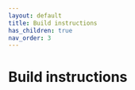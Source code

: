 ```yaml
---
layout: default
title: Build instructions
has_children: true
nav_order: 3
---
```


# Build instructions